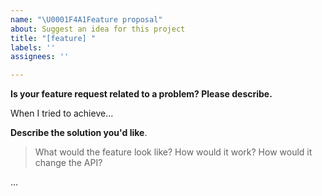 ```yaml
---
name: "\U0001F4A1Feature proposal"
about: Suggest an idea for this project
title: "[feature] "
labels: ''
assignees: ''

---
```


**Is your feature request related to a problem? Please describe.**

When I tried to achieve...

**Describe the solution you'd like**.
> What would the feature look like? How would it work? How would it change the API?

...
